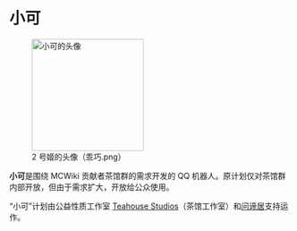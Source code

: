 # 小可
<figure>
  <img src="assets/avatar.png" alt="小可的头像" width="200px" />
  <figcaption>2 号姬的头像（乖巧.png）</figcaption>
</figure>

<b>小可</b>是围绕 MCWiki 贡献者茶馆群的需求开发的 QQ 机器人。原计划仅对茶馆群内部开放，但由于需求扩大，开放给公众使用。

“小可”计划由公益性质工作室 [Teahouse Studios](https://teahou.se/)（茶馆工作室）和[问谛居](https://wd-ljt.com/)支持运作。
